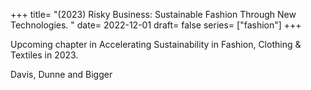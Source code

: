 +++
title= "(2023) Risky Business: Sustainable Fashion Through New Technologies. "
date= 2022-12-01
draft= false
series= ["fashion"]
+++

Upcoming chapter in Accelerating Sustainability in Fashion, Clothing & Textiles in 2023.  

Davis, Dunne and Bigger

